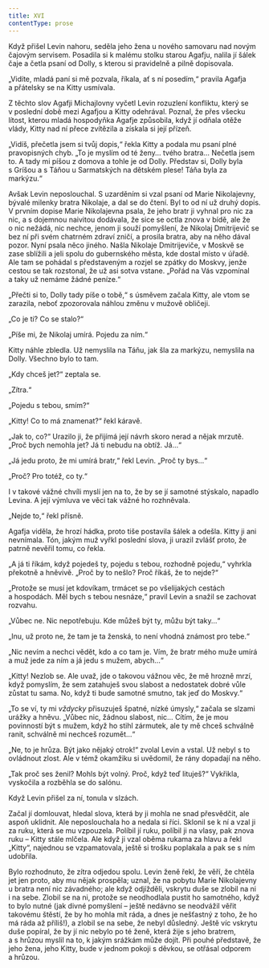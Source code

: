 ```yaml
---
title: XVI
contentType: prose
---
```


<section>

Když přišel Levin nahoru, seděla jeho žena u nového samovaru nad novým čajovým servisem. Posadila si k malému stolku starou Agafju, nalila jí šálek čaje a četla psaní od Dolly, s kterou si pravidelně a pilně dopisovala.

„Vidíte, mladá paní si mě pozvala, říkala, ať s ní posedím,“ pravila Agafja a přátelsky se na Kitty usmívala.

Z těchto slov Agafji Michajlovny vyčetl Levin rozuzlení konfliktu, který se v poslední době mezi Agafjou a Kitty odehrával. Poznal, že přes všecku lítost, kterou mladá hospodyňka Agafje způsobila, když jí odňala otěže vlády, Kitty nad ní přece zvítězila a získala si její přízeň.

„Vidíš, přečetla jsem si tvůj dopis,“ řekla Kitty a podala mu psaní plné pravopisných chyb. „To je myslím od té ženy… tvého bratra… Nečetla jsem to. A tady mi píšou z domova a tohle je od Dolly. Představ si, Dolly byla s Gríšou a s Táňou u Sarmatských na dětském plese! Táňa byla za markýzu.“

Avšak Levin neposlouchal. S uzarděním si vzal psaní od Marie Nikolajevny, bývalé milenky bratra Nikolaje, a dal se do čtení. Byl to od ní už druhý dopis. V prvním dopise Marie Nikolajevna psala, že jeho bratr ji vyhnal pro nic za nic, a s dojemnou naivitou dodávala, že sice se octla znova v bídě, ale že o nic nežádá, nic nechce, jenom ji souží pomyšlení, že Nikolaj Dmitrijevič se bez ní při svém chatrném zdraví zničí, a prosila bratra, aby na něho dával pozor. Nyní psala něco jiného. Našla Nikolaje Dmitrijeviče, v Moskvě se zase sblížili a jeli spolu do gubernského města, kde dostal místo v úřadě. Ale tam se pohádal s představeným a rozjel se zpátky do Moskvy, jenže cestou se tak rozstonal, že už asi sotva vstane. „Pořád na Vás vzpomínal a taky už nemáme žádné peníze.“

„Přečti si to, Dolly tady píše o tobě,“ s úsměvem začala Kitty, ale vtom se zarazila, neboť zpozorovala náhlou změnu v mužově obličeji.

„Co je ti? Co se stalo?“

„Píše mi, že Nikolaj umírá. Pojedu za ním.“

Kitty náhle zbledla. Už nemyslila na Táňu, jak šla za markýzu, nemyslila na Dolly. Všechno bylo to tam.

„Kdy chceš jet?“ zeptala se.

„Zítra.“

„Pojedu s tebou, smím?“

„Kitty! Co to má znamenat?“ řekl káravě.

„Jak to, co?“ Urazilo ji, že přijímá její návrh skoro nerad a nějak mrzutě. „Proč bych nemohla jet? Já ti nebudu na obtíž. Já…“

„Já jedu proto, že mi umírá bratr,“ řekl Levin. „Proč ty bys…“

„Proč? Pro totéž, co ty.“

I v takové vážné chvíli myslí jen na to, že by se jí samotné stýskalo, napadlo Levina. A její výmluva ve věci tak vážné ho rozhněvala.

„Nejde to,“ řekl přísně.

Agafja viděla, že hrozí hádka, proto tiše postavila šálek a odešla. Kitty ji ani nevnímala. Tón, jakým muž vyřkl poslední slova, ji urazil zvlášť proto, že patrně nevěřil tomu, co řekla.

„A já ti říkám, když pojedeš ty, pojedu s tebou, rozhodně pojedu,“ vyhrkla překotně a hněvivě. „Proč by to nešlo? Proč říkáš, že to nejde?“

„Protože se musí jet kdovíkam, trmácet se po všelijakých cestách a hospodách. Měl bych s tebou nesnáze,“ pravil Levin a snažil se zachovat rozvahu.

„Vůbec ne. Nic nepotřebuju. Kde můžeš být ty, můžu být taky…“

„Inu, už proto ne, že tam je ta ženská, to není vhodná známost pro tebe.“

„Nic nevím a nechci vědět, kdo a co tam je. Vím, že bratr mého muže umírá a muž jede za ním a já jedu s mužem, abych…“

„Kitty! Nezlob se. Ale uvaž, jde o takovou vážnou věc, že mě hrozně mrzí, když pomyslím, že sem zatahuješ svou slabost a nedostatek dobré vůle zůstat tu sama. No, když ti bude samotné smutno, tak jeď do Moskvy.“

„To se ví, ty mi _vždycky_ přisuzuješ špatné, nízké úmysly,“ začala se slzami urážky a hněvu. „Vůbec nic, žádnou slabost, nic… Cítím, že je mou povinností být s mužem, když ho stihl zármutek, ale ty mě chceš schválně ranit, schválně mi nechceš rozumět…“

„Ne, to je hrůza. Být jako nějaký otrok!“ zvolal Levin a vstal. Už nebyl s to ovládnout zlost. Ale v témž okamžiku si uvědomil, že rány dopadají na něho.

„Tak proč ses ženil? Mohls být volný. Proč, když teď lituješ?“ Vykřikla, vyskočila a rozběhla se do salónu.

Když Levin přišel za ní, tonula v slzách.

Začal jí domlouvat, hledal slova, která by ji mohla ne snad přesvědčit, ale aspoň uklidnit. Ale neposlouchala ho a nedala si říci. Sklonil se k ní a vzal ji za ruku, která se mu vzpouzela. Políbil jí ruku, políbil ji na vlasy, pak znova ruku – Kitty stále mlčela. Ale když ji vzal oběma rukama za hlavu a řekl „Kitty“, najednou se vzpamatovala, ještě si trošku poplakala a pak se s ním udobřila.

Bylo rozhodnuto, že zítra odjedou spolu. Levin ženě řekl, že věří, že chtěla jet jen proto, aby mu nějak prospěla; uznal, že na pobytu Marie Nikolajevny u bratra není nic závadného; ale když odjížděli, vskrytu duše se zlobil na ni i na sebe. Zlobil se na ni, protože se neodhodlala pustit ho samotného, když to bylo nutné (jak divné pomyšlení – ještě nedávno se neodvážil věřit takovému štěstí, že by ho mohla mít ráda, a dnes je nešťastný z toho, že ho má ráda až příliš!), a zlobil se na sebe, že nebyl důsledný. Ještě víc vskrytu duše popíral, že by jí nic nebylo po té ženě, která žije s jeho bratrem, a s hrůzou myslil na to, k jakým srážkám může dojít. Při pouhé představě, že jeho žena, jeho Kitty, bude v jednom pokoji s děvkou, se otřásal odporem a hrůzou.

</section>
